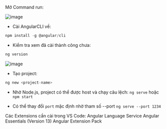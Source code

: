 Mở Command run: 

![image](https://github.com/levietaqviet1/Angular/assets/85175337/efe81eec-6a51-4680-baa5-455a767ee42e)

- Cài AngularCLI về:
```c 
npm install -g @angular/cli
```

- Kiểm tra xem đã cài thành công chưa: 

```c 
ng version
```

![image](https://github.com/levietaqviet1/Angular/assets/85175337/2b97994c-be74-4613-9d78-7b967761f240)


- Tạo project: 
```c 
ng new <project-name>
```

- Nhờ Node.js, project có thể được host và chạy câu lệch: 
`ng serve` hoặc `npm start`

- Có thể thay đổi `port` mặc định nhờ tham số --port
`ng serve --port 1234`

Các Extensions cần cài trong VS Code: 
Angular Language Service
Angular Essentials (Version 13)
Angular Extension Pack
